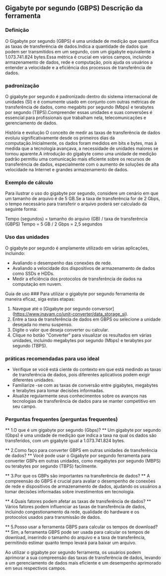 ## Gigabyte por segundo (GBPS) Descrição da ferramenta

### Definição
O Gigabyte por segundo (GBPS) é uma unidade de medição que quantifica as taxas de transferência de dados.Indica a quantidade de dados que podem ser transmitidos em um segundo, com um gigabyte equivalente a 1.073.741.824 bytes.Essa métrica é crucial em vários campos, incluindo armazenamento de dados, rede e computação, pois ajuda os usuários a entender a velocidade e a eficiência dos processos de transferência de dados.

### padronização
O gigabyte por segundo é padronizado dentro do sistema internacional de unidades (SI) e é comumente usado em conjunto com outras métricas de transferência de dados, como megabits por segundo (Mbps) e terabytes por segundo (TBPS).Compreender essas unidades e suas conversões é essencial para profissionais que trabalham nela, telecomunicações e gerenciamento de dados.

História e evolução
O conceito de medir as taxas de transferência de dados evoluiu significativamente desde os primeiros dias da computação.Inicialmente, os dados foram medidos em bits e bytes, mas à medida que a tecnologia avançava, a necessidade de unidades maiores se tornou aparente.A introdução do gigabyte como uma unidade de medição padrão permitiu uma comunicação mais eficiente sobre os recursos de transferência de dados, especialmente com o aumento de soluções de alta velocidade na Internet e grandes armazenamento de dados.

### Exemplo de cálculo
Para ilustrar o uso do gigabyte por segundo, considere um cenário em que um tamanho de arquivo é de 5 GB.Se a taxa de transferência for de 2 Gbps, o tempo necessário para transferir o arquivo poderá ser calculado da seguinte forma:

Tempo (segundos) = tamanho do arquivo (GB) / taxa de transferência (GBPS)
Tempo = 5 GB / 2 Gbps = 2,5 segundos

### Uso das unidades
O gigabyte por segundo é amplamente utilizado em várias aplicações, incluindo:
- Avaliando o desempenho das conexões de rede.
- Avaliando a velocidade dos dispositivos de armazenamento de dados como SSDs e HDDs.
- Medir a eficiência dos protocolos de transferência de dados na computação em nuvem.

Guia de uso ###
Para utilizar o gigabyte por segundo ferramenta de maneira eficaz, siga estas etapas:
1. Navegue até o [Gigabyte por segundo conversor] (https://www.inayam.co/unit-converter/data_storage_si).
2. Entre a taxa de transferência de dados em GBPS ou selecione a unidade desejada no menu suspenso.
3. Digite o valor que deseja converter ou calcular.
4. Clique no botão "Converter" para visualizar os resultados em várias unidades, incluindo megabytes por segundo (Mbps) e terabytes por segundo (TBPS).

### práticas recomendadas para uso ideal
- Verifique se você está ciente do contexto em que está medindo as taxas de transferência de dados, pois diferentes aplicativos podem exigir diferentes unidades.
- Familiarize -se com as taxas de conversão entre gigabytes, megabytes e terabytes para tomar decisões informadas.
- Atualize regularmente seus conhecimentos sobre os avanços nas tecnologias de transferência de dados para se manter competitivo em seu campo.

### Perguntas frequentes (perguntas frequentes)

** 1.O que é um gigabyte por segundo (Gbps)? **
Um gigabyte por segundo (Gbps) é uma unidade de medição que indica a taxa na qual os dados são transferidos, com um gigabyte igual a 1.073.741.824 bytes.

** 2.Como faço para converter GBPS em outras unidades de transferência de dados? **
Você pode usar o Gigabyte por segundo ferramenta para converter GBPs em outras unidades, como megabytes por segundo (MBPS) ou terabytes por segundo (TBPS) facilmente.

** 3.Por que os GBPs são importantes na transferência de dados? **
A compreensão do GBPS é crucial para avaliar o desempenho de conexões de rede e dispositivos de armazenamento de dados, ajudando os usuários a tomar decisões informadas sobre investimentos em tecnologia.

** 4.Quais fatores podem afetar as taxas de transferência de dados? **
Vários fatores podem influenciar as taxas de transferência de dados, incluindo congestionamento da rede, qualidade do hardware e os protocolos usados ​​para transmissão de dados.

** 5.Posso usar a ferramenta GBPS para calcular os tempos de download? **
Sim, a ferramenta GBPS pode ser usada para calcular os tempos de download, inserindo o tamanho do arquivo e a taxa de transferência, permitindo estimar quanto tempo levará para baixar um arquivo.

Ao utilizar o gigabyte por segundo ferramenta, os usuários podem aprimorar a sua compreensão das taxas de transferência de dados, levando a um gerenciamento de dados mais eficiente e um desempenho aprimorado em seus respectivos campos.